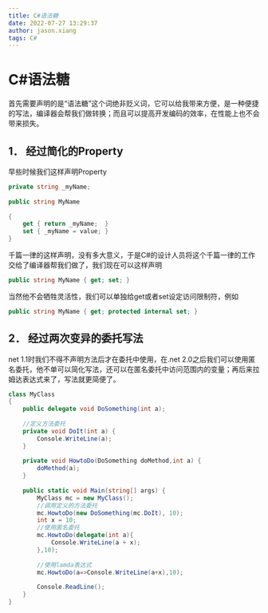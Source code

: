 ```yaml
---
title: C#语法糖
date: 2022-07-27 13:29:37
author: jason.xiang
tags: C#
---
```


# C#语法糖

首先需要声明的是“语法糖”这个词绝非贬义词，它可以给我带来方便，是一种便捷的写法，编译器会帮我们做转换；而且可以提高开发编码的效率，在性能上也不会带来损失。

## 1． 经过简化的Property

早些时候我们这样声明Property

```c#
private string _myName;
 
public string MyName
 
{ 
    get { return _myName;  }
    set { _myName = value; }
}
```

千篇一律的这样声明，没有多大意义，于是C#的设计人员将这个千篇一律的工作交给了编译器帮我们做了，我们现在可以这样声明

```c#
public string MyName { get; set; }
```

当然他不会牺牲灵活性，我们可以单独给get或者set设定访问限制符，例如

```c#
public string MyName { get; protected internal set; }
```

## 2． 经过两次变异的委托写法

net 1.1时我们不得不声明方法后才在委托中使用，在.net 2.0之后我们可以使用匿名委托，他不单可以简化写法，还可以在匿名委托中访问范围内的变量；再后来拉姆达表达式来了，写法就更简便了。

```c#
class MyClass
{
    public delegate void DoSomething(int a);
 
    //定义方法委托
    private void DoIt(int a) {
        Console.WriteLine(a);
    }
 
    private void HowtoDo(DoSomething doMethod,int a) {
        doMethod(a);
    }
 
    public static void Main(string[] args) {
        MyClass mc = new MyClass();
        //调用定义的方法委托
        mc.HowtoDo(new DoSomething(mc.DoIt), 10);
        int x = 10;
        //使用匿名委托
        mc.HowtoDo(delegate(int a){
            Console.WriteLine(a + x);
        },10);
 
        //使用lamda表达式
        mc.HowtoDo(a=>Console.WriteLine(a+x),10);
 
        Console.ReadLine();
    }
}
```

